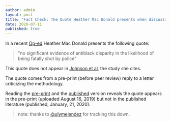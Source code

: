 ```yaml
---
author: admin
layout: post
title: "Fact Check: The Quote Heather Mac Donald presents when discussing Johnson et al comes from a passage of a pre-print that does not appear in the published work."
date: 2020-07-11
published: true
---
```


In a recent [Op-ed](https://www.wsj.com/articles/the-myth-of-systemic-police-racism-11591119883) Heather Mac Donald presents the following quote:

> "no significant evidence of antiblack disparity in the likelihood of being fatally shot by police"

This quote does not appear in [Johnson et al](https://www.pnas.org/content/116/32/15877https://www.pnas.org/content/116/32/15877), the study she cites.

The quote comes from a pre-print (before peer review) reply to a letter criticizing the methodology.

Reading the [pre-print](https://psyarxiv.com/dmhpu/) and the [published](https://www.pnas.org/content/117/3/1264) version reveals the quote appears in the pre-print (uploaded August 16, 2019) but not in the published literature (published, January, 21, 2020).

> note: thanks to [@ulymelendez](https://twitter.com/ulymelendez) for tracking this down.